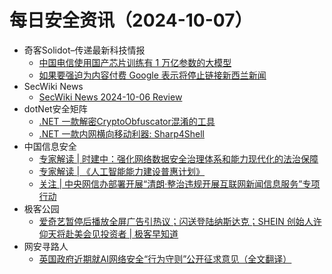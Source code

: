 # 每日安全资讯（2024-10-07）

- 奇客Solidot–传递最新科技情报
  - [中国电信使用国产芯片训练有 1 万亿参数的大模型](https://www.solidot.org/story?sid=79412)
  - [如果要强迫为内容付费 Google 表示将停止链接新西兰新闻](https://www.solidot.org/story?sid=79411)
- SecWiki News
  - [SecWiki News 2024-10-06 Review](http://www.sec-wiki.com/?2024-10-06)
- dotNet安全矩阵
  - [.NET 一款解密CryptoObfuscator混淆的工具](https://mp.weixin.qq.com/s?__biz=MzUyOTc3NTQ5MA==&mid=2247495833&idx=2&sn=bfecb4cd26a7a61a423fb0cee4cfed5e&chksm=fa595e74cd2ed762b97aea9d3cbfb0ca9601b968c6fcfd77da403e1b908008d4946728bde948&scene=58&subscene=0#rd)
  - [.NET 一款内网横向移动利器: Sharp4Shell](https://mp.weixin.qq.com/s?__biz=MzUyOTc3NTQ5MA==&mid=2247495833&idx=3&sn=4cd799b6f90035188faae8f55c16c3a0&chksm=fa595e74cd2ed762cd6940236fe04f9b871536048205c93fdf5070383e944c19329c3b4004ec&scene=58&subscene=0#rd)
- 中国信息安全
  - [专家解读 | 时建中：强化网络数据安全治理体系和能力现代化的法治保障](https://mp.weixin.qq.com/s?__biz=MzA5MzE5MDAzOA==&mid=2664226696&idx=1&sn=85a9d0f3e453400740311552ddeecda5&chksm=8b59dd71bc2e5467c9242a83991f6f25518105f47f1ea3a2916111a9ac6bf6829c125dce99f5&scene=58&subscene=0#rd)
  - [专家解读 | 《人工智能能力建设普惠计划》](https://mp.weixin.qq.com/s?__biz=MzA5MzE5MDAzOA==&mid=2664226696&idx=2&sn=06498a8926a63ebca3149dc649fac227&chksm=8b59dd71bc2e546754912f2ea34e47425fee7ae1c3f6495d4c134dba2f81addef5424e77167a&scene=58&subscene=0#rd)
  - [关注 | 中央网信办部署开展“清朗·整治违规开展互联网新闻信息服务”专项行动](https://mp.weixin.qq.com/s?__biz=MzA5MzE5MDAzOA==&mid=2664226696&idx=3&sn=52e0c1bcb6bdcb59b93e3402e3d0ed03&chksm=8b59dd71bc2e54677b3df2c19da04773db963735e90abffde9ec558165231f17d73266ff5e03&scene=58&subscene=0#rd)
- 极客公园
  - [爱奇艺暂停后播放全屏广告引热议；闪送登陆纳斯达克；SHEIN 创始人许仰天将赴美会见投资者 | 极客早知道](https://mp.weixin.qq.com/s?__biz=MTMwNDMwODQ0MQ==&mid=2653056366&idx=1&sn=ce3275394f0a61c4cb5af4c213b7f413&chksm=7e5710d8492099ce53bde6afd3d21e56c128983f5fd5523b3de8e60e09000ebdd1dc6fec75f9&scene=58&subscene=0#rd)
- 网安寻路人
  - [英国政府近期就AI网络安全“行为守则”公开征求意见（全文翻译）](https://mp.weixin.qq.com/s?__biz=MzIxODM0NDU4MQ==&mid=2247504737&idx=1&sn=f6cbc1f2c51e97b6f438e8b087786f29&chksm=97e96e8ba09ee79debe9ee2f413faf848f82e61fc8b7a4c579be01ca511c0ef4eb3af557237a&scene=58&subscene=0#rd)
